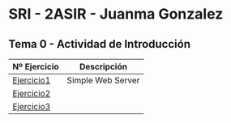 # SRI - 2ASIR - Juanma Gonzalez

## Tema 0 - Actividad de Introducción

| Nº Ejercicio | Descripción |
|--------------|-------------|
|[Ejercicio1](Tema0/Ejercicio1)  |     Simple Web Server        |
|[Ejercicio2]()  |             |
|[Ejercicio3]()  |             |

